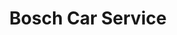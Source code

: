---
title: "Bosch Car Service"
url: /miraflores/bosch-car-service/
shop: reparación de automóviles
---